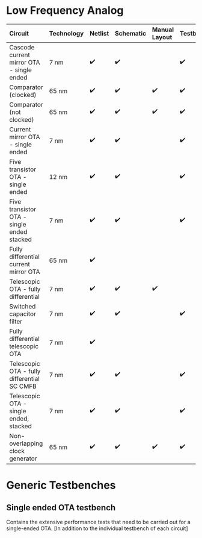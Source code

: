# **Low Frequency Analog**

Circuit | Technology | Netlist | Schematic | Manual Layout | Testbench | Constraints | ALIGN |
:------ | :--------- | :---- | :------ | :-------- | :----- | :-------- | :---------- |
Cascode current mirror OTA - single ended | 7 nm | :heavy_check_mark: | :heavy_check_mark: |  | :heavy_check_mark: | :heavy_check_mark: | :heavy_check_mark: |
Comparator (clocked) | 65 nm | :heavy_check_mark: | :heavy_check_mark: | :heavy_check_mark: |  :heavy_check_mark: |  |  |
Comparator (not clocked) | 65 nm | :heavy_check_mark: | :heavy_check_mark: | :heavy_check_mark: | :heavy_check_mark: | :heavy_check_mark: |
Current mirror OTA - single ended | 7 nm | :heavy_check_mark: | :heavy_check_mark: |  | :heavy_check_mark: | :heavy_check_mark: | :heavy_check_mark: |
Five transistor OTA - single ended | 12 nm | :heavy_check_mark: | :heavy_check_mark: |  | :heavy_check_mark: | :heavy_check_mark: | :heavy_check_mark: |
Five transistor OTA - single ended stacked | 7 nm | :heavy_check_mark: | :heavy_check_mark: |  | :heavy_check_mark: | :heavy_check_mark: | :heavy_check_mark: |
Fully differential current mirror OTA | 65 nm | :heavy_check_mark: |  |  |  |  |  |
Telescopic OTA - fully differential| 7 nm | :heavy_check_mark:  | :heavy_check_mark: | :heavy_check_mark: |   | :heavy_check_mark: | :heavy_check_mark: | 
Switched capacitor filter | 7 nm | :heavy_check_mark: | :heavy_check_mark: |  | :heavy_check_mark: | :heavy_check_mark: | :heavy_check_mark: |
Fully differential telescopic OTA | 7 nm | :heavy_check_mark: |  |  |  |  |  |
Telescopic OTA - fully differential SC CMFB | 7 nm | :heavy_check_mark: | :heavy_check_mark: |  | :heavy_check_mark: | :heavy_check_mark: | :heavy_check_mark: |
Telescopic OTA - single ended, stacked | 7 nm | :heavy_check_mark: | :heavy_check_mark: |  | :heavy_check_mark: | :heavy_check_mark: | :heavy_check_mark: |
Non-overlapping clock generator | 65 nm | :heavy_check_mark:  | :heavy_check_mark: | :heavy_check_mark: |  :heavy_check_mark: |  |  |


# Generic Testbenches

## Single ended OTA testbench

Contains the extensive performance tests that need to be carried out for a single-ended OTA. [In addition to the individual testbench of each circuit]
